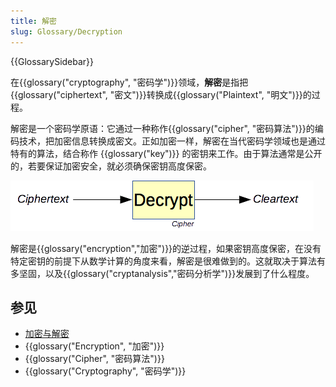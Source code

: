 ```yaml
---
title: 解密
slug: Glossary/Decryption
---
```


{{GlossarySidebar}}

在{{glossary("cryptography", "密码学")}}领域，**解密**是指把{{glossary("ciphertext", "密文")}}转换成{{glossary("Plaintext", "明文")}}的过程。

解密是一个密码学原语：它通过一种称作{{glossary("cipher", "密码算法")}}的编码技术，把加密信息转换成密文。正如加密一样，解密在当代密码学领域也是通过特有的算法，结合称作 {{glossary("key")}} 的密钥来工作。由于算法通常是公开的，若要保证加密安全，就必须确保密钥高度保密。

![解密原理](decryption.png)

解密是{{glossary("encryption","加密")}}的逆过程，如果密钥高度保密，在没有特定密钥的前提下从数学计算的角度来看，解密是很难做到的。这就取决于算法有多坚固，以及{{glossary("cryptanalysis","密码分析学")}}发展到了什么程度。

## 参见

- [加密与解密](/zh-CN/docs/Encryption_and_Decryption)
- {{glossary("Encryption", "加密")}}
- {{glossary("Cipher", "密码算法")}}
- {{glossary("Cryptography", "密码学")}}
